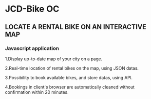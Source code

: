 # JCD-Bike OC 


## LOCATE A RENTAL BIKE ON AN INTERACTIVE MAP  


### Javascript application  


1.Display up-to-date map of your city on a page.  

2.Real-time location of rental bikes on the map, using JSON datas.  

3.Possibility to book available bikes, and store datas, using API.  

4.Bookings in client's browser are automatically cleaned without confirmation within 20 minutes.
